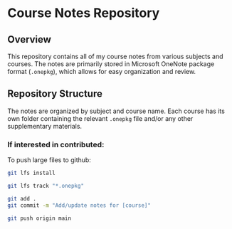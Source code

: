 # Course Notes Repository

## Overview
This repository contains all of my course notes from various subjects and courses. The notes are primarily stored in Microsoft OneNote package format (`.onepkg`), which allows for easy organization and review.


## Repository Structure
The notes are organized by subject and course name. Each course has its own folder containing the relevant `.onepkg` file and/or any other supplementary materials.



### If interested in contributed:

To push large files to github:

```bash
git lfs install
```

```bash
git lfs track "*.onepkg"
```

```bash
git add .
git commit -m "Add/update notes for [course]"
```

```bash
git push origin main
```